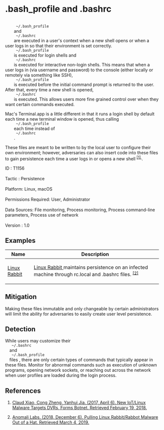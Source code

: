 <div class="container-fluid">
 <h1>
  .bash_profile and .bashrc
 </h1>
 <div class="row">
  <div class="col-md-8 description-body">
   <p>
    <code>
     ~/.bash_profile
    </code>
    and
    <code>
     ~/.bashrc
    </code>
    are executed in a user's context when a new shell opens or when a user logs in so that their environment is set correctly.
    <code>
     ~/.bash_profile
    </code>
    is executed for login shells and
    <code>
     ~/.bashrc
    </code>
    is executed for interactive non-login shells. This means that when a user logs in (via username and password) to the console (either locally or remotely via something like SSH),
    <code>
     ~/.bash_profile
    </code>
    is executed before the initial command prompt is returned to the user. After that, every time a new shell is opened,
    <code>
     ~/.bashrc
    </code>
    is executed. This allows users more fine grained control over when they want certain commands executed.
   </p>
   <p>
    Mac's Terminal.app is a little different in that it runs a login shell by default each time a new terminal window is opened, thus calling
    <code>
     ~/.bash_profile
    </code>
    each time instead of
    <code>
     ~/.bashrc
    </code>
    .
   </p>
   <p>
    These files are meant to be written to by the local user to configure their own environment; however, adversaries can also insert code into these files to gain persistence each time a user logs in or opens a new shell
    <span class="scite-citeref-number" data-reference="amnesia malware" id="scite-ref-1-a">
     <sup>
      <a aria-describedby="qtip-0" data-hasqtip="0" href="https://researchcenter.paloaltonetworks.com/2017/04/unit42-new-iotlinux-malware-targets-dvrs-forms-botnet/" target="_blank">
       [1]
      </a>
     </sup>
    </span>
    .
   </p>
  </div>
  <div class="col-md-4">
   <div class="card">
    <div class="card-body">
     <div class="card-data">
      <span class="h5 card-title">
       ID
      </span>
      : T1156
      <br/>
      <br/>
     </div>
     <div class="card-data">
      <span class="h5 card-title">
      </span>
     </div>
     <div class="card-data">
      <span class="h5 card-title">
       Tactic
      </span>
      : Persistence
      <br/>
      <br/>
     </div>
     <div class="card-data">
      <span class="h5 card-title">
       Platform:
      </span>
      Linux, macOS
      <br/>
      <br/>
     </div>
     <div class="card-data">
      <span class="h5 card-title">
      </span>
     </div>
     <div class="card-data">
      <span class="h5 card-title">
       Permissions Required:
      </span>
      User, Administrator
      <br/>
      <br/>
     </div>
     <div class="card-data">
      <span class="h5 card-title">
      </span>
     </div>
     <div class="card-data">
      <span class="h5 card-title">
       Data Sources:
      </span>
      File monitoring, Process monitoring, Process command-line parameters, Process use of network
      <br/>
      <br/>
     </div>
     <div class="card-data">
      <span class="h5 card-title">
      </span>
     </div>
     <div class="card-data">
      <span class="h5 card-title">
      </span>
     </div>
     <div class="card-data">
      <span class="h5 card-title">
      </span>
     </div>
     <div class="card-data">
      <span class="h5 card-title">
      </span>
     </div>
     <div class="card-data">
      <span class="h5 card-title">
      </span>
     </div>
     <div class="card-data">
      <span class="h5 card-title">
      </span>
     </div>
     <div class="card-data">
      <span class="h5 card-title">
      </span>
     </div>
     <div class="card-data">
      <span class="h5 card-title">
       Version
      </span>
      : 1.0
     </div>
    </div>
   </div>
  </div>
 </div>
 <h2 class="pt-3" id="examples">
  Examples
 </h2>
 <table class="table table-bordered table-light mt-2">
  <thead>
   <tr>
    <th scope="col">
     Name
    </th>
    <th scope="col">
     Description
    </th>
   </tr>
  </thead>
  <tbody class="bg-white">
   <tr>
    <td>
     <a href="https://attack.mitre.org/software/S0362">
      Linux Rabbit
     </a>
    </td>
    <td>
     <p>
      <a href="https://attack.mitre.org/software/S0362">
       Linux Rabbit
      </a>
      maintains persistence on an infected machine through rc.local and .bashrc files.
      <span class="scite-citeref-number" data-reference="Anomali Linux Rabbit 2018" id="scite-ref-2-a" onclick="scrollToRef('scite-2')">
       <sup>
        <a aria-describedby="qtip-1" data-hasqtip="1" href="https://www.anomali.com/blog/pulling-linux-rabbit-rabbot-malware-out-of-a-hat" target="_blank">
         [2]
        </a>
       </sup>
      </span>
     </p>
    </td>
   </tr>
  </tbody>
 </table>
 <h2 class="pt-3" id="mitigation">
  Mitigation
 </h2>
 <p>
  Making these files immutable and only changeable by certain administrators will limit the ability for adversaries to easily create user level persistence.
 </p>
 <h2 class="pt-3" id="detection">
  Detection
 </h2>
 <p>
  While users may customize their
  <code>
   ~/.bashrc
  </code>
  and
  <code>
   ~/.bash_profile
  </code>
  files , there are only certain types of commands that typically appear in these files. Monitor for abnormal commands such as execution of unknown programs, opening network sockets, or reaching out across the network when user profiles are loaded during the login process.
 </p>
 <h2 class="pt-3" id="references">
  References
 </h2>
 <div class="row">
  <div class="col">
   <ol>
    <li>
     <span class="scite-citation" id="scite-1">
      <span class="scite-citation-text">
       <a class="external text" href="https://researchcenter.paloaltonetworks.com/2017/04/unit42-new-iotlinux-malware-targets-dvrs-forms-botnet/" name="scite-1" rel="nofollow" target="_blank">
        Claud Xiao, Cong Zheng, Yanhui Jia. (2017, April 6). New IoT/Linux Malware Targets DVRs, Forms Botnet. Retrieved February 19, 2018.
       </a>
      </span>
     </span>
    </li>
   </ol>
  </div>
  <div class="col">
   <ol start="2.0">
    <li>
     <span class="scite-citation" id="scite-2">
      <span class="scite-citation-text">
       <a class="external text" href="https://www.anomali.com/blog/pulling-linux-rabbit-rabbot-malware-out-of-a-hat" name="scite-2" rel="nofollow" target="_blank">
        Anomali Labs. (2018, December 6). Pulling Linux Rabbit/Rabbot Malware Out of a Hat. Retrieved March 4, 2019.
       </a>
      </span>
     </span>
    </li>
   </ol>
  </div>
 </div>
</div>
